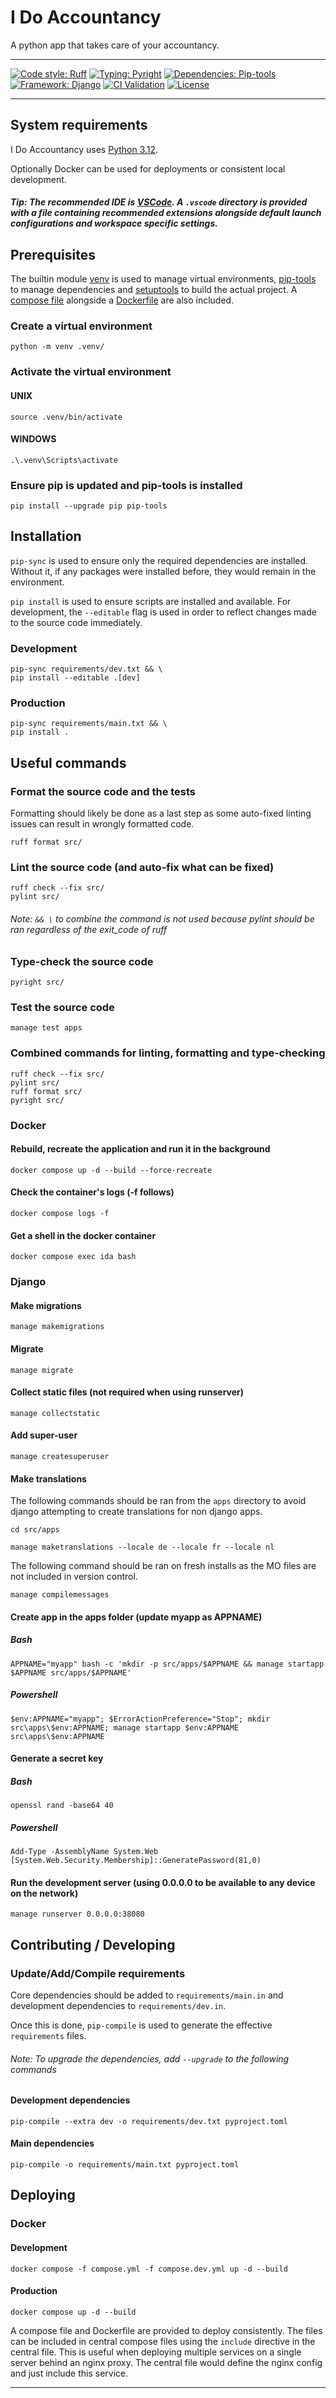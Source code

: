 # I Do Accountancy
A python app that takes care of your accountancy.

---
[![Code style: Ruff](https://img.shields.io/badge/style-ruff-8b5000)](https://github.com/astral-sh/ruff)
[![Typing: Pyright](https://img.shields.io/badge/typing-pyright-725a42
)](https://github.com/RobertCraigie/pyright-python)
[![Dependencies: Pip-tools](https://img.shields.io/badge/dependencies-pip--tools-58633a
)](https://github.com/RobertCraigie/pyright-python)
[![Framework: Django](https://img.shields.io/badge/framework-django-727242)](https://docs.djangoproject.com/en/5.1/)
[![CI Validation](https://github.com/shifqu/ida/actions/workflows/ci.yml/badge.svg)](https://github.com/shifqu/ida/actions/workflows/ci.yml)
[![License](https://img.shields.io/github/license/mashape/apistatus.svg)](https://opensource.org/license/mit)

---
## System requirements
I Do Accountancy uses [Python 3.12](https://www.python.org/downloads/).

Optionally Docker can be used for deployments or consistent local development.

##### Tip: The recommended IDE is [VSCode](https://code.visualstudio.com/). A `.vscode` directory is provided with a file containing recommended extensions alongside default launch configurations and workspace specific settings.

## Prerequisites
The builtin module [venv](https://docs.python.org/3/library/venv.html) is used to manage virtual environments, [pip-tools](https://github.com/jazzband/pip-tools?tab=readme-ov-file#pip-tools--pip-compile--pip-sync) to manage dependencies and [setuptools](https://setuptools.pypa.io/en/latest/) to build the actual project. A [compose file](https://docs.docker.com/reference/compose-file/) alongside a [Dockerfile](https://docs.docker.com/reference/dockerfile/) are also included.
### Create a virtual environment
`python -m venv .venv/`
### Activate the virtual environment
#### UNIX
`source .venv/bin/activate`
#### WINDOWS
`.\.venv\Scripts\activate`
### Ensure pip is updated and pip-tools is installed
`pip install --upgrade pip pip-tools`

## Installation
`pip-sync` is used to ensure only the required dependencies are installed. Without it, if any packages were installed before, they would remain in the environment.

`pip install` is used to ensure scripts are installed and available.
For development, the `--editable` flag is used in order to reflect changes made to the source code immediately. 

### Development
```
pip-sync requirements/dev.txt && \
pip install --editable .[dev]
```
### Production
```
pip-sync requirements/main.txt && \
pip install .
```

## Useful commands
### Format the source code and the tests
Formatting should likely be done as a last step as some auto-fixed linting issues can result in wrongly formatted code.
```
ruff format src/
```

### Lint the source code (and auto-fix what can be fixed)
```
ruff check --fix src/
pylint src/
```

###### Note: `&& \` to combine the command is not used because pylint should be ran regardless of the exit_code of ruff

### Type-check the source code
```
pyright src/
```

### Test the source code
```
manage test apps
```

### Combined commands for linting, formatting and type-checking
```
ruff check --fix src/
pylint src/
ruff format src/
pyright src/
```

### Docker
#### Rebuild, recreate the application and run it in the background
```
docker compose up -d --build --force-recreate
```

#### Check the container's logs (-f follows)
```
docker compose logs -f
```

#### Get a shell in the docker container
```
docker compose exec ida bash
```

### Django
#### Make migrations
```
manage makemigrations
```

#### Migrate
```
manage migrate
```

#### Collect static files (not required when using runserver)
```
manage collectstatic
```

#### Add super-user
```
manage createsuperuser
```

#### Make translations
The following commands should be ran from the `apps` directory to avoid django attempting to create translations for non django apps.
```
cd src/apps
```

```
manage maketranslations --locale de --locale fr --locale nl
```

The following command should be ran on fresh installs as the MO files are not included in version control.
```
manage compilemessages
```

#### Create app in the apps folder (update myapp as APPNAME)
##### Bash
```
APPNAME="myapp" bash -c 'mkdir -p src/apps/$APPNAME && manage startapp $APPNAME src/apps/$APPNAME'
```
##### Powershell
```
$env:APPNAME="myapp"; $ErrorActionPreference="Stop"; mkdir src\apps\$env:APPNAME; manage startapp $env:APPNAME src\apps\$env:APPNAME
```

#### Generate a secret key
##### Bash
```
openssl rand -base64 40
```
##### Powershell
```
Add-Type -AssemblyName System.Web
[System.Web.Security.Membership]::GeneratePassword(81,0)
```

#### Run the development server (using 0.0.0.0 to be available to any device on the network)
```
manage runserver 0.0.0.0:38080
```

## Contributing / Developing
### Update/Add/Compile requirements
Core dependencies should be added to `requirements/main.in` and development dependencies to `requirements/dev.in`.

Once this is done, `pip-compile` is used to generate the effective `requirements` files.

###### Note: To upgrade the dependencies, add `--upgrade` to the following commands

#### Development dependencies
```
pip-compile --extra dev -o requirements/dev.txt pyproject.toml
```

#### Main dependencies
```
pip-compile -o requirements/main.txt pyproject.toml
```

## Deploying
### Docker
#### Development
```
docker compose -f compose.yml -f compose.dev.yml up -d --build
```

#### Production
```
docker compose up -d --build
```

A compose file and Dockerfile are provided to deploy consistently. The files can be included in central compose files using the `include` directive in the central file. This is useful when deploying multiple services on a single server behind an nginx proxy. The central file would define the nginx config and just include this service.

---
